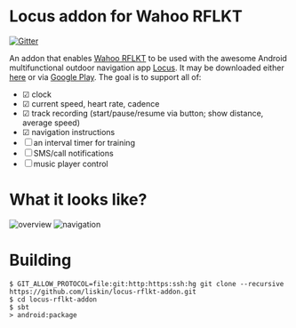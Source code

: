 # Locus addon for Wahoo RFLKT

[![Gitter](https://badges.gitter.im/liskin/locus-rflkt-addon.svg)](https://gitter.im/liskin/locus-rflkt-addon?utm_source=badge&utm_medium=badge&utm_campaign=pr-badge)

An addon that enables [Wahoo RFLKT][rflkt] to be used with the awesome Android
multifunctional outdoor navigation app [Locus][locus]. It may be downloaded
either [here][releases] or via [Google Play][playstore]. The goal is to
support all of:

- ☑ clock
- ☑ current speed, heart rate, cadence
- ☑ track recording (start/pause/resume via button; show distance, average speed)
- ☑ navigation instructions
- ☐ an interval timer for training
- ☐ SMS/call notifications
- ☐ music player control

[rflkt]: http://eu.wahoofitness.com/devices/rflkt.html
[locus]: http://www.locusmap.eu/
[releases]: https://github.com/liskin/locus-rflkt-addon/releases
[playstore]: https://play.google.com/store/apps/details?id=cz.nomi.locusRflktAddon

# What it looks like?

![overview](
https://cloud.githubusercontent.com/assets/300342/13191955/07d7ea46-d768-11e5-93ac-fba1159539d2.jpg
) ![navigation](
https://cloud.githubusercontent.com/assets/300342/13191956/07d9238e-d768-11e5-8405-1127e4695b56.jpg
)

# Building

    $ GIT_ALLOW_PROTOCOL=file:git:http:https:ssh:hg git clone --recursive https://github.com/liskin/locus-rflkt-addon.git
    $ cd locus-rflkt-addon
    $ sbt
    > android:package
